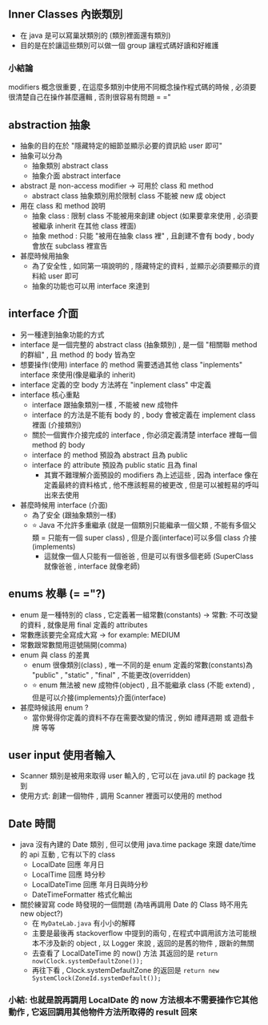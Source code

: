 ## Inner Classes 內嵌類別
- 在 java 是可以寫巢狀類別的 (類別裡面還有類別)
- 目的是在於讓這些類別可以做一個 group 讓程式碼好讀和好維護

### 小結論
modifiers 概念很重要 , 在這麼多類別中使用不同概念操作程式碼的時候 , 必須要很清楚自己在操作甚麼邏輯 , 否則很容易有問題 = ="

## abstraction 抽象
- 抽象的目的在於 "隱藏特定的細節並顯示必要的資訊給 user 即可"
- 抽象可以分為
  - 抽象類別 abstract class
  - 抽象介面 abstract interface
- abstract 是 non-access modifier -> 可用於 class 和 method
  - abstract class 抽象類別用於限制 class 不能被 new 成 object
- 用在 class 和 method 說明
  - 抽象 class : 限制 class 不能被用來創建 object (如果要拿來使用 , 必須要被繼承 inherit 在其他 class 裡面)
  - 抽象 method : 只能 "被用在抽象 class 裡" , 且創建不會有 body , body 會放在 subclass 裡宣告 
- 甚麼時候用抽象
  - 為了安全性 , 如同第一項說明的 , 隱藏特定的資料 , 並顯示必須要顯示的資料給 user 即可
  - 抽象的功能也可以用 interface 來達到

## interface 介面
- 另一種達到抽象功能的方式
- interface 是一個完整的 abstract class (抽象類別) , 是一個 "相關聯 method 的群組"  , 且 method 的 body 皆為空
- 想要操作(使用) interface 的 method 需要透過其他 class "inplements" interface 來使用(像是繼承的 inherit)
- interface 定義的空 body 方法將在 "inplement class" 中定義
- interface 核心重點
  - interface 跟抽象類別一樣 , 不能被 new 成物件
  - interface 的方法是不能有 body 的 , body 會被定義在 implement class 裡面 (介接類別)
  - 關於一個實作介接完成的 interface , 你必須定義清楚 interface 裡每一個 method 的 body
  - interface 的 method 預設為 abstract 且為 public
  - interface 的 attribute 預設為 public static 且為 final
    - 其實不難理解介面預設的 modifiers 為上述這些 , 因為 interface 像在定義最終的資料格式 , 他不應該輕易的被更改 , 但是可以被輕易的呼叫出來去使用 
- 甚麼時候用 interface (介面)
  - 為了安全 (跟抽象類別一樣)
  - :star: Java 不允許多重繼承 (就是一個類別只能繼承一個父類 , 不能有多個父類 = 只能有一個 super class) , 但是介面(interface)可以多個 class 介接(implements)
    - 這就像一個人只能有一個爸爸 , 但是可以有很多個老師 (SuperClass 就像爸爸 , interface 就像老師)

## enums 枚舉 (= ="?)
- enum 是一種特別的 class , 它定義著一組常數(constants) -> 常數: 不可改變的資料 , 就像是用 final 定義的 attributes
- 常數應該要完全寫成大寫 -> for example: MEDIUM
- 常數跟常數間用逗號隔開(comma)
- enum 與 class 的差異
  - enum 很像類別(class) , 唯一不同的是 enum 定義的常數(constants)為 "public" , "static" , "final" , 不能更改(overridden)
  - :star: enum 無法被 new 成物件(object) , 且不能繼承 class (不能 extend)  , 但是可以介接(implements)介面(interface)
- 甚麼時候該用 enum ?
  - 當你覺得你定義的資料不存在需要改變的情況 , 例如 禮拜週期 或 遊戲卡牌 等等

## user input 使用者輸入
- Scanner 類別是被用來取得 user 輸入的 , 它可以在 java.util 的 package 找到
- 使用方式: 創建一個物件 , 調用 Scanner 裡面可以使用的 method

## Date 時間
- java 沒有內建的 Date 類別 , 但可以使用 java.time package 來跟 date/time 的 api 互動 , 它有以下的 class
  - LocalDate 回應 年月日
  - LocalTime 回應 時分秒
  - LocalDateTime 回應 年月日與時分秒
  - DateTimeFormatter 格式化輸出
- 關於練習寫 code 時發現的一個問題 (為啥再調用 Date 的 Class 時不用先 new object?)
  - 在 `MyDateLab.java` 有小小的解釋
  - 主要是最後再 stackoverflow 中提到的兩句 , 在程式中調用該方法可能根本不涉及新的 object , 以 Logger 來說 , 返回的是舊的物件 , 跟新的無關
  - 去查看了 LocalDateTime 的 now() 方法 其返回的是 `return now(Clock.systemDefaultZone());`
  - 再往下看 , Clock.systemDefaultZone 的返回是 `return new SystemClock(ZoneId.systemDefault());`
  
### 小結: 也就是說再調用 LocalDate 的 now 方法根本不需要操作它其他動作 , 它返回調用其他物件方法所取得的 result 回來